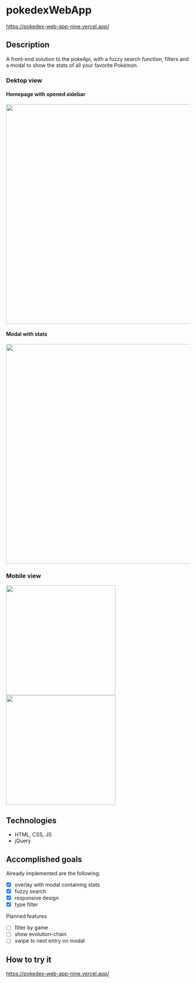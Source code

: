# pokedexWebApp

https://pokedex-web-app-nine.vercel.app/

## Description

A front-end solution to the pokeApi, with a fuzzy search function, filters and a modal to show the stats of all your favorite Pokémon.

### Dektop view 
#### Homepage with opened sidebar 
<p>
  <img width="600" src="https://github.com/marcelbittrich/pokedexWebApp/assets/113523293/db944a5c-b6b8-4550-b407-51dfcf9f9492">
</p>

#### Modal with stats
<p>
  <img width="600" src="https://github.com/marcelbittrich/pokedexWebApp/assets/113523293/616ca6dc-0c00-43d4-b703-46c424973258">
</p>

### Mobile view
<p>
  <img width="300" src="https://github.com/marcelbittrich/pokedexWebApp/assets/113523293/1b5b08af-87b5-446c-bdfc-ba4c41de959f">
  <img width="300" src="https://github.com/marcelbittrich/pokedexWebApp/assets/113523293/c8d1464c-f9b1-4abe-b13d-ae50c9e96118">
</p>

## Technologies

- HTML, CSS, JS
- jQuery

## Accomplished goals

Already implemented are the following:

- [x] overlay with modal containing stats
- [x] fuzzy search
- [x] responsive design
- [x] type filter

Planned features
- [ ] filter by game
- [ ] show evolution-chain
- [ ] swipe to next entry on modal

## How to try it

https://pokedex-web-app-nine.vercel.app/
